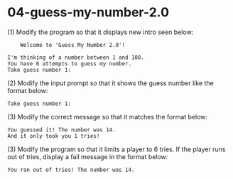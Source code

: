 # 04-guess-my-number-2.0

(1) Modify the program so that it displays new intro seen below: 
```
	Welcome to 'Guess My Number 2.0'!

I'm thinking of a number between 1 and 100.
You have 6 attempts to guess my number.
Take guess number 1:
```
(2) Modify the input prompt so that it shows the guess number like the format below:
```
Take guess number 1:
```
(3) Modify the correct message so that it matches the format below:
```
You guessed it! The number was 14.
And it only took you 1 tries!
```
(3) Modify the program so that it limits a player to 6 tries. If the player runs out of tries, display a fail message in the format below:
```
You ran out of tries! The number was 14.
```
